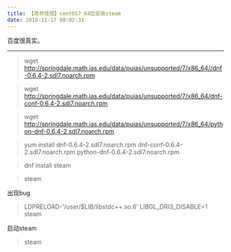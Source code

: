 ```yaml
---
title: 【奇奇怪怪】centOS7 64位安装steam
date: 2018-11-17 08:02:31
---
```


百度很真实。

---
> wget http://springdale.math.ias.edu/data/puias/unsupported/7/x86_64//dnf-0.6.4-2.sdl7.noarch.rpm

> wget http://springdale.math.ias.edu/data/puias/unsupported/7/x86_64/dnf-conf-0.6.4-2.sdl7.noarch.rpm

> wget http://springdale.math.ias.edu/data/puias/unsupported/7/x86_64/python-dnf-0.6.4-2.sdl7.noarch.rpm

> yum install dnf-0.6.4-2.sdl7.noarch.rpm dnf-conf-0.6.4-2.sdl7.noarch.rpm python-dnf-0.6.4-2.sdl7.noarch.rpm

> dnf install steam

> steam

出现bug

> LDPRELOAD-'/user/$LIB/libstdc++.so.6' LIBGL_DRI3_DISABLE=1 steam

启动steam
>steam  
